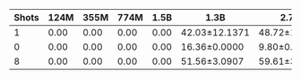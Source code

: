 |   Shots |   124M |   355M |   774M |   1.5B | 1.3B          | 2.7B         | 6B           |
|---------|--------|--------|--------|--------|---------------|--------------|--------------|
|       1 |   0.00 |   0.00 |   0.00 |   0.00 | 42.03±12.1371 | 48.72±1.3680 | 61.31±2.5511 |
|       0 |   0.00 |   0.00 |   0.00 |   0.00 | 16.36±0.0000  | 9.80±0.0000  | 19.12±0.0000 |
|       8 |   0.00 |   0.00 |   0.00 |   0.00 | 51.56±3.0907  | 59.61±3.4205 | 61.03±3.2768 |
